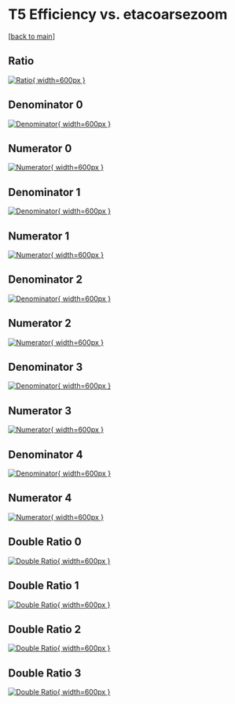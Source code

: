 # T5 Efficiency vs. etacoarsezoom

[[back to main](./)]



## Ratio

[![Ratio](../mtv/var/T5_base_321_0_eff_etacoarsezoom.png){ width=600px }](../mtv/var/T5_base_321_0_eff_etacoarsezoom.pdf)

## Denominator 0

[![Denominator](../mtv/den/T5_base_321_0_eff_etacoarsezoom_den0.png){ width=600px }](../mtv/den/T5_base_321_0_eff_etacoarsezoom_den0.pdf)

## Numerator 0

[![Numerator](../mtv/num/T5_base_321_0_eff_etacoarsezoom_num0.png){ width=600px }](../mtv/num/T5_base_321_0_eff_etacoarsezoom_num0.pdf)

## Denominator 1

[![Denominator](../mtv/den/T5_base_321_0_eff_etacoarsezoom_den1.png){ width=600px }](../mtv/den/T5_base_321_0_eff_etacoarsezoom_den1.pdf)

## Numerator 1

[![Numerator](../mtv/num/T5_base_321_0_eff_etacoarsezoom_num1.png){ width=600px }](../mtv/num/T5_base_321_0_eff_etacoarsezoom_num1.pdf)

## Denominator 2

[![Denominator](../mtv/den/T5_base_321_0_eff_etacoarsezoom_den2.png){ width=600px }](../mtv/den/T5_base_321_0_eff_etacoarsezoom_den2.pdf)

## Numerator 2

[![Numerator](../mtv/num/T5_base_321_0_eff_etacoarsezoom_num2.png){ width=600px }](../mtv/num/T5_base_321_0_eff_etacoarsezoom_num2.pdf)

## Denominator 3

[![Denominator](../mtv/den/T5_base_321_0_eff_etacoarsezoom_den3.png){ width=600px }](../mtv/den/T5_base_321_0_eff_etacoarsezoom_den3.pdf)

## Numerator 3

[![Numerator](../mtv/num/T5_base_321_0_eff_etacoarsezoom_num3.png){ width=600px }](../mtv/num/T5_base_321_0_eff_etacoarsezoom_num3.pdf)

## Denominator 4

[![Denominator](../mtv/den/T5_base_321_0_eff_etacoarsezoom_den4.png){ width=600px }](../mtv/den/T5_base_321_0_eff_etacoarsezoom_den4.pdf)

## Numerator 4

[![Numerator](../mtv/num/T5_base_321_0_eff_etacoarsezoom_num4.png){ width=600px }](../mtv/num/T5_base_321_0_eff_etacoarsezoom_num4.pdf)

## Double Ratio 0

[![Double Ratio](../mtv/ratio/T5_base_321_0_eff_etacoarsezoom_ratio0.png){ width=600px }](../mtv/ratio/T5_base_321_0_eff_etacoarsezoom_ratio0.pdf)

## Double Ratio 1

[![Double Ratio](../mtv/ratio/T5_base_321_0_eff_etacoarsezoom_ratio1.png){ width=600px }](../mtv/ratio/T5_base_321_0_eff_etacoarsezoom_ratio1.pdf)

## Double Ratio 2

[![Double Ratio](../mtv/ratio/T5_base_321_0_eff_etacoarsezoom_ratio2.png){ width=600px }](../mtv/ratio/T5_base_321_0_eff_etacoarsezoom_ratio2.pdf)

## Double Ratio 3

[![Double Ratio](../mtv/ratio/T5_base_321_0_eff_etacoarsezoom_ratio3.png){ width=600px }](../mtv/ratio/T5_base_321_0_eff_etacoarsezoom_ratio3.pdf)

